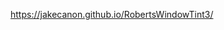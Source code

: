 <!-- README.md -->

<!-- Front End Web Development Class Project for Code Louisville 2017 -->

<!-- Project was my attempts to redo a website for Roberts Window Tint -->

<!-- Using html, CSS, and JavaScript -->

<!-- Thank you to all the mentors and classmates who helped me along the way -->

<!-- Special thanks to Oualid Jniyah for your help and time. -->




















https://jakecanon.github.io/RobertsWindowTint3/
